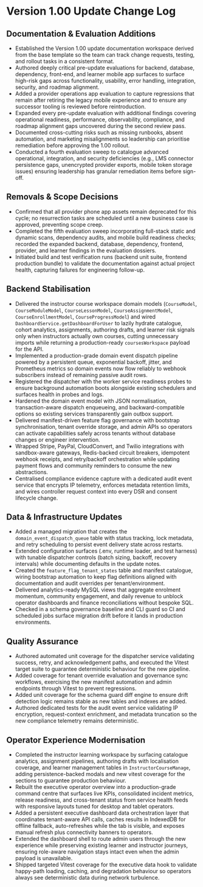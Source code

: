 # Version 1.00 Update Change Log

## Documentation & Evaluation Additions
- Established the Version 1.00 update documentation workspace derived from the base template so the team can track change requests, testing, and rollout tasks in a consistent format.
- Authored deeply critical pre-update evaluations for backend, database, dependency, front-end, and learner mobile app surfaces to surface high-risk gaps across functionality, usability, error handling, integration, security, and roadmap alignment.
- Added a provider operations app evaluation to capture regressions that remain after retiring the legacy mobile experience and to ensure any successor tooling is reviewed before reintroduction.
- Expanded every pre-update evaluation with additional findings covering operational readiness, performance, observability, compliance, and roadmap alignment gaps uncovered during the second review pass.
- Documented cross-cutting risks such as missing runbooks, absent automation, and marketing misalignments so leadership can prioritise remediation before approving the 1.00 rollout.
- Conducted a fourth evaluation sweep to catalogue advanced operational, integration, and security deficiencies (e.g., LMS connector persistence gaps, unencrypted provider exports, mobile token storage issues) ensuring leadership has granular remediation items before sign-off.

## Removals & Scope Decisions
- Confirmed that all provider phone app assets remain deprecated for this cycle; no resurrection tasks are scheduled until a new business case is approved, preventing scope creep.
- Completed the fifth evaluation sweep incorporating full-stack static and dynamic scans, dependency audits, and mobile build readiness checks; recorded the expanded backend, database, dependency, frontend, provider, and learner findings in the evaluation dossiers.
- Initiated build and test verification runs (backend unit suite, frontend production bundle) to validate the documentation against actual project health, capturing failures for engineering follow-up.

## Backend Stabilisation
- Delivered the instructor course workspace domain models (`CourseModel`, `CourseModuleModel`, `CourseLessonModel`,
  `CourseAssignmentModel`, `CourseEnrollmentModel`, `CourseProgressModel`) and wired `DashboardService.getDashboardForUser`
  to lazily hydrate catalogue, cohort analytics, assignments, authoring drafts, and learner risk signals only when instructors
  actually own courses, cutting unnecessary imports while returning a production-ready `coursesWorkspace` payload for the API.
- Implemented a production-grade domain event dispatch pipeline powered by a persistent queue, exponential backoff, jitter, and Prometheus metrics so domain events now flow reliably to webhook subscribers instead of remaining passive audit rows.
- Registered the dispatcher with the worker service readiness probes to ensure background automation boots alongside existing schedulers and surfaces health in probes and logs.
- Hardened the domain event model with JSON normalisation, transaction-aware dispatch enqueueing, and backward-compatible options so existing services transparently gain outbox support.
- Delivered manifest-driven feature flag governance with bootstrap synchronisation, tenant override storage, and admin APIs so operators can activate capabilities safely across tenants without database changes or engineer intervention.
- Wrapped Stripe, PayPal, CloudConvert, and Twilio integrations with sandbox-aware gateways, Redis-backed circuit breakers, idempotent webhook receipts, and retry/backoff orchestration while updating payment flows and community reminders to consume the new abstractions.
- Centralised compliance evidence capture with a dedicated audit event service that encrypts IP telemetry, enforces metadata retention limits, and wires controller request context into every DSR and consent lifecycle change.

## Data & Infrastructure Updates
- Added a managed migration that creates the `domain_event_dispatch_queue` table with status tracking, lock metadata, and retry scheduling to persist event delivery state across restarts.
- Extended configuration surfaces (.env, runtime loader, and test harness) with tunable dispatcher controls (batch sizing, backoff, recovery intervals) while documenting defaults in the update notes.
- Created the `feature_flag_tenant_states` table and manifest catalogue, wiring bootstrap automation to keep flag definitions aligned with documentation and audit overrides per tenant/environment.
- Delivered analytics-ready MySQL views that aggregate enrolment momentum, community engagement, and daily revenue to unblock operator dashboards and finance reconciliations without bespoke SQL.
- Checked in a schema governance baseline and CLI guard so CI and scheduled jobs surface migration drift before it lands in production environments.

## Quality Assurance
- Authored automated unit coverage for the dispatcher service validating success, retry, and acknowledgement paths, and executed the Vitest target suite to guarantee deterministic behaviour for the new pipeline.
- Added coverage for tenant override evaluation and governance sync workflows, exercising the new manifest automation and admin endpoints through Vitest to prevent regressions.
- Added unit coverage for the schema guard diff engine to ensure drift detection logic remains stable as new tables and indexes are added.
- Authored dedicated tests for the audit event service validating IP encryption, request-context enrichment, and metadata truncation so the new compliance telemetry remains deterministic.

## Operator Experience Modernisation
- Completed the instructor learning workspace by surfacing catalogue analytics, assignment pipelines, authoring drafts with
  localisation coverage, and learner management tables in `InstructorCourseManage`, adding persistence-backed modals and new
  vitest coverage for the sections to guarantee production behaviour.
- Rebuilt the executive operator overview into a production-grade command centre that surfaces live KPIs, consolidated incident metrics, release readiness, and cross-tenant status from service health feeds with responsive layouts tuned for desktop and tablet operators.
- Added a persistent executive dashboard data orchestration layer that coordinates tenant-aware API calls, caches results in IndexedDB for offline fallback, auto-refreshes while the tab is visible, and exposes manual refresh plus connectivity banners to operators.
- Extended the dashboard shell to route admin users through the new experience while preserving existing learner and instructor journeys, ensuring role-aware navigation stays intact even when the admin payload is unavailable.
- Shipped targeted Vitest coverage for the executive data hook to validate happy-path loading, caching, and degradation behaviour so operators always see deterministic data during network turbulence.
